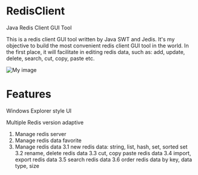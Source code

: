 RedisClient
===========

Java Redis Client GUI Tool

This is a redis client GUI tool written by Java SWT and Jedis. It's my objective to build the most convenient redis client GUI tool in the world. In the first place, it will facilitate in editing redis data, such as: add, update, delete, search, cut, copy, paste etc.

![My image](https://github.com/caoxinyu/RedisClient/raw/master/src/main/resources/screen.png)


Features
===========

Windows Explorer style UI

Multiple Redis version adaptive

1. Manage redis server
2. Manage redis data favorite
3. Manage redis data
  3.1 new redis data: string, list, hash, set, sorted set
  3.2 rename, delete redis data
  3.3 cut, copy paste redis data
  3.4 import, export redis data
  3.5 search redis data
  3.6 order redis data by key, data type, size
